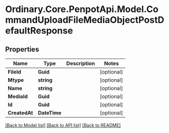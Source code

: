 # Ordinary.Core.PenpotApi.Model.CommandUploadFileMediaObjectPostDefaultResponse

## Properties

Name | Type | Description | Notes
------------ | ------------- | ------------- | -------------
**FileId** | **Guid** |  | [optional] 
**Mtype** | **string** |  | [optional] 
**Name** | **string** |  | [optional] 
**MediaId** | **Guid** |  | [optional] 
**Id** | **Guid** |  | [optional] 
**CreatedAt** | **DateTime** |  | [optional] 

[[Back to Model list]](../README.md#documentation-for-models) [[Back to API list]](../README.md#documentation-for-api-endpoints) [[Back to README]](../README.md)

